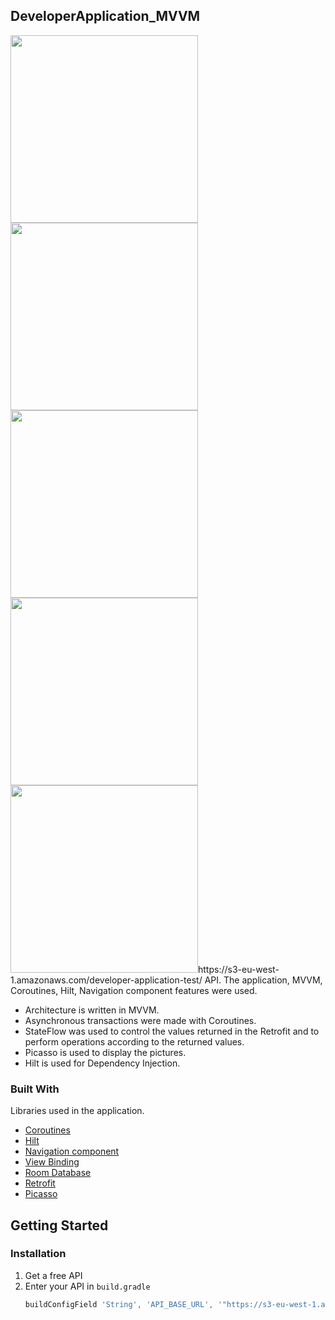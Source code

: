 <!-- ABOUT THE PROJECT -->
## DeveloperApplication_MVVM
<p float="left">
  <img src="https://user-images.githubusercontent.com/18207490/161450510-1cf8e78d-b393-40cc-b563-318cca5be571.png" height="300">
  <img src="https://user-images.githubusercontent.com/18207490/161450511-444149ab-daba-4221-a2d6-29cd6aa485e6.png" width="300">
  <img src="https://user-images.githubusercontent.com/18207490/161450512-3fd74ac7-52f9-4b36-a4f7-d89f0906c0fc.png" height="300">
  <img src="https://user-images.githubusercontent.com/18207490/161450513-e0c9953c-a10d-4eda-8740-5d919a6472d7.png" height="300">
  <img src="https://user-images.githubusercontent.com/18207490/161450514-0e788dcf-ecb2-40d4-942e-7597c17d2fa2.png" height="300>
  <img src="https://user-images.githubusercontent.com/18207490/161450515-34907ad4-5940-43a7-a774-d9f9b147a8b5.png" height="300>
</p>

This application is written using the https://s3-eu-west-1.amazonaws.com/developer-application-test/ API. The application, MVVM, Coroutines, Hilt, Navigation component features were used.

 * Architecture is written in MVVM. 
 * Asynchronous transactions were made with Coroutines. 
 * StateFlow was used to control the values returned in the Retrofit and to perform operations according to the returned values.
 * Picasso is used to display the pictures.
 * Hilt is used for Dependency Injection.

### Built With

Libraries used in the application.

* [Coroutines](https://developer.android.com/kotlin/coroutines)
* [Hilt](https://developer.android.com/training/dependency-injection/hilt-android)
* [Navigation component](https://developer.android.com/guide/navigation/navigation-getting-started)
* [View Binding](https://developer.android.com/topic/libraries/view-binding)
* [Room Database](https://developer.android.com/training/data-storage/room)
* [Retrofit](https://square.github.io/retrofit/)
* [Picasso](https://square.github.io/picasso/)

<!-- GETTING STARTED -->
## Getting Started

### Installation

1. Get a free API
2. Enter your API in `build.gradle`
   ```js
   buildConfigField 'String', 'API_BASE_URL', '"https://s3-eu-west-1.amazonaws.com/developer-application-test/"'
